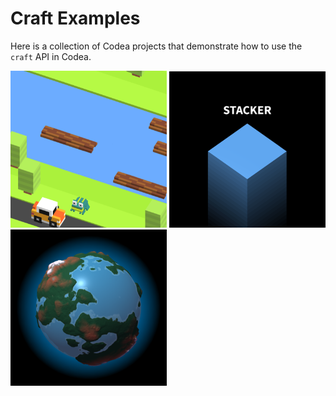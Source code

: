 # Craft Examples
Here is a collection of Codea projects that demonstrate how to use the `craft` API in Codea.

<img src="/Crosser.codea/Icon.png?raw=true" width="250px">
<img src="/Stacker.codea/Icon.png?raw=true" width="250px">
<img src="/Planet%20Generator.codea/Icon.png?raw=true" width="250px">
